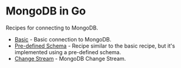# MongoDB in Go

Recipes for connecting to MongoDB.

* [Basic](basic) - Basic connection to MongoDB.
* [Pre-defined Schema](schema) - Recipe similar to the basic recipe, but it's implemented using a pre-defined schema.
* [Change Stream](change-stream) - MongoDB Change Stream.
